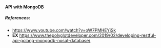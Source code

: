 #### API with MongoDB

##### References:
-   https://www.youtube.com/watch?v=oW7PMHEYiSk
-   __EX__
        https://www.thepolyglotdeveloper.com/2019/02/developing-restful-api-golang-mongodb-nosql-database/